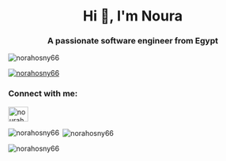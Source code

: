 
<!--
**norahosny66/norahosny66** is a ✨ _special_ ✨ repository because its `README.md` (this file) appears on your GitHub profile.

Here are some ideas to get you started:

- 🔭 I’m currently working on ...
- 🌱 I’m currently learning ...
- 👯 I’m looking to collaborate on ...
- 🤔 I’m looking for help with ...
- 💬 Ask me about ...
- 📫 How to reach me: ...
- 😄 Pronouns: ...
- ⚡ Fun fact: ...
-->
<h1 align="center">Hi 👋, I'm Noura</h1>
<h3 align="center">A passionate software engineer from Egypt</h3>

<p align="left"> <img src="https://komarev.com/ghpvc/?username=norahosny66&label=Profile%20views&color=0e75b6&style=flat" alt="norahosny66" /> </p>

<p align="left"> <a href="https://github.com/ryo-ma/github-profile-trophy"><img src="https://github-profile-trophy.vercel.app/?username=norahosny66" alt="norahosny66" /></a> </p>

<h3 align="left">Connect with me:</h3>
<p align="left">
<a href="https://linkedin.com/in/nourahosny81231/" target="blank"><img align="center" src="https://raw.githubusercontent.com/rahuldkjain/github-profile-readme-generator/master/src/linked-in-alt.svg" alt="nourahosny81231/" height="30" width="40" /></a>
</p>

<p><img align="left" src="https://github-readme-stats.vercel.app/api/top-langs?username=norahosny66&show_icons=true&locale=en&layout=compact" alt="norahosny66" /></p>

<p>&nbsp;<img align="center" src="https://github-readme-stats.vercel.app/api?username=norahosny66&show_icons=true&locale=en" alt="norahosny66" /></p>

<p><img align="center" src="https://github-readme-streak-stats.herokuapp.com/?user=norahosny66&" alt="norahosny66" /></p>

